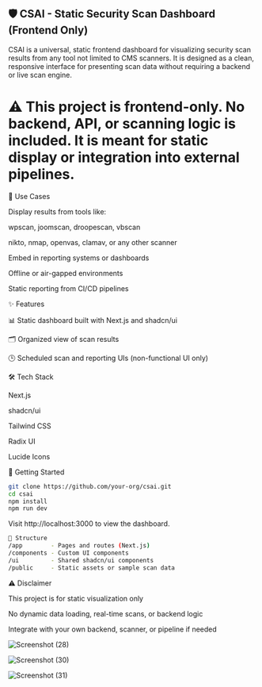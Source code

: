 ## 🛡️ CSAI - Static Security Scan Dashboard (Frontend Only)

CSAI is a universal, static frontend dashboard for visualizing security scan results from any tool not limited to CMS scanners. It is designed as a clean, responsive interface for presenting scan data without requiring a backend or live scan engine.

# ⚠️ This project is frontend-only. No backend, API, or scanning logic is included. It is meant for static display or integration into external pipelines.

🧩 Use Cases

Display results from tools like:

wpscan, joomscan, droopescan, vbscan

nikto, nmap, openvas, clamav, or any other scanner

Embed in reporting systems or dashboards

Offline or air-gapped environments

Static reporting from CI/CD pipelines

✨ Features

📊 Static dashboard built with Next.js and shadcn/ui

🗂️ Organized view of scan results

🕒 Scheduled scan and reporting UIs (non-functional UI only)


🛠️ Tech Stack

Next.js

shadcn/ui

Tailwind CSS

Radix UI

Lucide Icons

🚀 Getting Started
```bash
git clone https://github.com/your-org/csai.git
cd csai
npm install
npm run dev
```

Visit http://localhost:3000
 to view the dashboard.

```bash
📂 Structure
/app        - Pages and routes (Next.js)
/components - Custom UI components
/ui         - Shared shadcn/ui components
/public     - Static assets or sample scan data
```

⚠️ Disclaimer

This project is for static visualization only

No dynamic data loading, real-time scans, or backend logic

Integrate with your own backend, scanner, or pipeline if needed

![Screenshot (28)](https://github.com/user-attachments/assets/04891cfd-98a2-49d3-9e40-6e564708bcd4)

![Screenshot (30)](https://github.com/user-attachments/assets/67fe172b-2bc2-4044-a2be-a72ff0a54107)

![Screenshot (31)](https://github.com/user-attachments/assets/d4eca8d6-3e20-452b-9073-a2767c917b8a)

